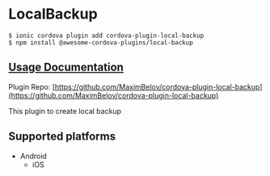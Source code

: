 # LocalBackup

```
$ ionic cordova plugin add cordova-plugin-local-backup
$ npm install @awesome-cordova-plugins/local-backup
```

## [Usage Documentation](https://danielsogl.gitbook.io/awesome-cordova-plugins/plugins/local-backup/)

Plugin Repo: [https://github.com/MaximBelov/cordova-plugin-local-backup](https://github.com/MaximBelov/cordova-plugin-local-backup)

This plugin to create local backup

## Supported platforms

- Android
  - iOS
  


